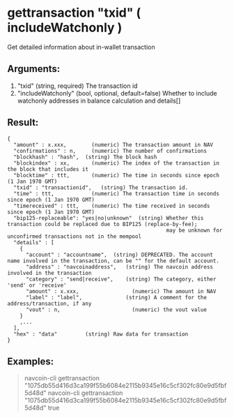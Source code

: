 # gettransaction "txid" ( includeWatchonly )

Get detailed information about in-wallet transaction <txid>

## Arguments:
1. "txid"    (string, required) The transaction id
2. "includeWatchonly"    (bool, optional, default=false) Whether to include watchonly addresses in balance calculation and details[]

## Result:
    {
      "amount" : x.xxx,        (numeric) The transaction amount in NAV
      "confirmations" : n,     (numeric) The number of confirmations
      "blockhash" : "hash",  (string) The block hash
      "blockindex" : xx,       (numeric) The index of the transaction in the block that includes it
      "blocktime" : ttt,       (numeric) The time in seconds since epoch (1 Jan 1970 GMT)
      "txid" : "transactionid",   (string) The transaction id.
      "time" : ttt,            (numeric) The transaction time in seconds since epoch (1 Jan 1970 GMT)
      "timereceived" : ttt,    (numeric) The time received in seconds since epoch (1 Jan 1970 GMT)
      "bip125-replaceable": "yes|no|unknown"  (string) Whether this transaction could be replaced due to BIP125 (replace-by-fee);
                                                       may be unknown for unconfirmed transactions not in the mempool
      "details" : [
        {
          "account" : "accountname",  (string) DEPRECATED. The account name involved in the transaction, can be "" for the default account.
          "address" : "navcoinaddress",   (string) The navcoin address involved in the transaction
          "category" : "send|receive",    (string) The category, either 'send' or 'receive'
          "amount" : x.xxx,                 (numeric) The amount in NAV
          "label" : "label",              (string) A comment for the address/transaction, if any
          "vout" : n,                       (numeric) the vout value
        }
        ,...
      ],
      "hex" : "data"         (string) Raw data for transaction
    }

## Examples:
> navcoin-cli gettransaction "1075db55d416d3ca199f55b6084e2115b9345e16c5cf302fc80e9d5fbf5d48d"
> navcoin-cli gettransaction "1075db55d416d3ca199f55b6084e2115b9345e16c5cf302fc80e9d5fbf5d48d" true
